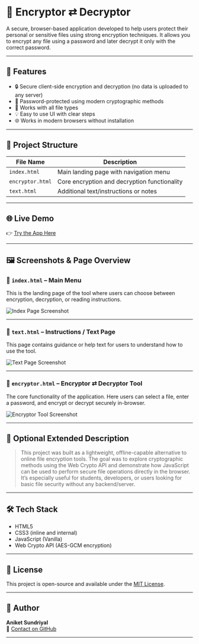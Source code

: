 # 🔐 Encryptor ⇄ Decryptor

A secure, browser-based application developed to help users protect their personal or sensitive files using strong encryption techniques. It allows you to encrypt any file using a password and later decrypt it only with the correct password.

---

## 📜 Features

- 🔒 Secure client-side encryption and decryption (no data is uploaded to any server)
- 🔑 Password-protected using modern cryptographic methods
- 📁 Works with all file types
- 💡 Easy to use UI with clear steps
- 🌐 Works in modern browsers without installation

---

## 📂 Project Structure

| File Name         | Description                                      |
|------------------|---------------------------------------------------|
| `index.html`      | Main landing page with navigation menu           | 
| `encryptor.html`  | Core encryption and decryption functionality     |
| `text.html`       | Additional text/instructions or notes            |

---

## 🌐 Live Demo

👉 [Try the App Here](https://gxaniket.github.io/encryptor-decryptor/)

---

## 🖼️ Screenshots & Page Overview

### 📌 `index.html` – Main Menu
This is the landing page of the tool where users can choose between encryption, decryption, or reading instructions.

![Index Page Screenshot](https://github.com/GxAniket/encryptor-decryptor/blob/main/index.png?raw=true)

---

### 📌 `text.html` – Instructions / Text Page
This page contains guidance or help text for users to understand how to use the tool.

![Text Page Screenshot](https://github.com/GxAniket/encryptor-decryptor/blob/main/text.png?raw=true)

---

### 📌 `encryptor.html` – Encryptor ⇄ Decryptor Tool
The core functionality of the application. Here users can select a file, enter a password, and encrypt or decrypt securely in-browser.

![Encryptor Tool Screenshot](https://github.com/GxAniket/encryptor-decryptor/blob/main/encryptor.png?raw=true)

---

## 📌 Optional Extended Description

> This project was built as a lightweight, offline-capable alternative to online file encryption tools. The goal was to explore cryptographic methods using the Web Crypto API and demonstrate how JavaScript can be used to perform secure file operations directly in the browser.  
> It’s especially useful for students, developers, or users looking for basic file security without any backend/server.

---

## 🛠 Tech Stack

- HTML5
- CSS3 (inline and internal)
- JavaScript (Vanilla)
- Web Crypto API (AES-GCM encryption)

---

## 📃 License

This project is open-source and available under the [MIT License](LICENSE).

---

## 👤 Author

**Aniket Sundriyal**  
📧 [Contact on GitHub](https://github.com/GxAniket)

---
